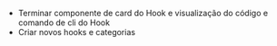 - Terminar componente de card do Hook e visualização do código e comando de cli do Hook
- Criar novos hooks e categorias
